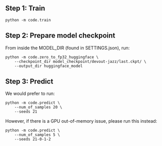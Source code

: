 ## Step 1: Train
```
python -m code.train
```


## Step 2: Prepare model checkpoint
From inside the MODEL_DIR (found in SETTINGS.json), run:
```
python -m code.zero_to_fp32_huggingface \
    --checkpoint_dir model_checkpoint/devout-jazz/last.ckpt/ \
    --output_dir huggingface_model
```


## Step 3: Predict
We would prefer to run:
```
python -m code.predict \
    --num_of_samples 20 \
    --seeds 21
```

However, if there is a GPU out-of-memory issue, please run this instead:
```
python -m code.predict \
    --num_of_samples 5 \
    --seeds 21-0-1-2
```